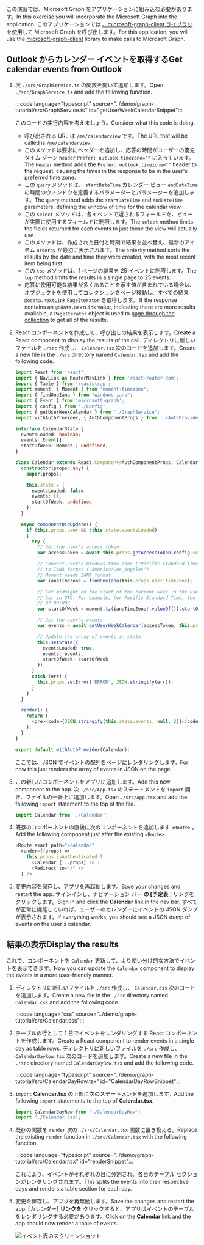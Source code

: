 <!-- markdownlint-disable MD002 MD041 -->

<span data-ttu-id="1547e-101">この演習では、Microsoft Graph をアプリケーションに組み込む必要があります。</span><span class="sxs-lookup"><span data-stu-id="1547e-101">In this exercise you will incorporate the Microsoft Graph into the application.</span></span> <span data-ttu-id="1547e-102">このアプリケーションでは [、microsoft-graph-client ライブラリ](https://github.com/microsoftgraph/msgraph-sdk-javascript) を使用して Microsoft Graph を呼び出します。</span><span class="sxs-lookup"><span data-stu-id="1547e-102">For this application, you will use the [microsoft-graph-client](https://github.com/microsoftgraph/msgraph-sdk-javascript) library to make calls to Microsoft Graph.</span></span>

## <a name="get-calendar-events-from-outlook"></a><span data-ttu-id="1547e-103">Outlook からカレンダー イベントを取得する</span><span class="sxs-lookup"><span data-stu-id="1547e-103">Get calendar events from Outlook</span></span>

1. <span data-ttu-id="1547e-104">次 `./src/GraphService.ts` の関数を開いて追加します。</span><span class="sxs-lookup"><span data-stu-id="1547e-104">Open `./src/GraphService.ts` and add the following function.</span></span>

    :::code language="typescript" source="../demo/graph-tutorial/src/GraphService.ts" id="getUserWeekCalendarSnippet":::

    <span data-ttu-id="1547e-105">このコードの実行内容を考えましょう。</span><span class="sxs-lookup"><span data-stu-id="1547e-105">Consider what this code is doing.</span></span>

    - <span data-ttu-id="1547e-106">呼び出される URL は `/me/calendarview` です。</span><span class="sxs-lookup"><span data-stu-id="1547e-106">The URL that will be called is `/me/calendarview`.</span></span>
    - <span data-ttu-id="1547e-107">このメソッドは要求にヘッダーを追加し、応答の時間がユーザーの優先タイム ゾーン `header` `Prefer: outlook.timezone=""` に入っています。</span><span class="sxs-lookup"><span data-stu-id="1547e-107">The `header` method adds the `Prefer: outlook.timezone=""` header to the request, causing the times in the response to be in the user's preferred time zone.</span></span>
    - <span data-ttu-id="1547e-108">この `query` メソッドは、 `startDateTime` カレンダー ビュー `endDateTime` の時間のウィンドウを定義するパラメーターとパラメーターを追加します。</span><span class="sxs-lookup"><span data-stu-id="1547e-108">The `query` method adds the `startDateTime` and `endDateTime` parameters, defining the window of time for the calendar view.</span></span>
    - <span data-ttu-id="1547e-109">この `select` メソッドは、各イベントで返されるフィールドを、ビューが実際に使用するフィールドに制限します。</span><span class="sxs-lookup"><span data-stu-id="1547e-109">The `select` method limits the fields returned for each events to just those the view will actually use.</span></span>
    - <span data-ttu-id="1547e-110">このメソッドは、作成された日付と時刻で結果を並べ替え、最新のアイテム `orderby` が最初に表示されます。</span><span class="sxs-lookup"><span data-stu-id="1547e-110">The `orderby` method sorts the results by the date and time they were created, with the most recent item being first.</span></span>
    - <span data-ttu-id="1547e-111">この `top` メソッドは、1 ページの結果を 25 イベントに制限します。</span><span class="sxs-lookup"><span data-stu-id="1547e-111">The `top` method limits the results in a single page to 25 events.</span></span>
    - <span data-ttu-id="1547e-112">応答に使用可能な結果が多くあることを示す値が含まれている場合は、オブジェクトを使用してコレクションをページ移動し、すべての結果 `@odata.nextLink` `PageIterator` を取得します。 [](https://docs.microsoft.com/graph/sdks/paging?tabs=typeScript)</span><span class="sxs-lookup"><span data-stu-id="1547e-112">If the response contains an `@odata.nextLink` value, indicating there are more results available, a `PageIterator` object is used to [page through the collection](https://docs.microsoft.com/graph/sdks/paging?tabs=typeScript) to get all of the results.</span></span>

1. <span data-ttu-id="1547e-113">React コンポーネントを作成して、呼び出しの結果を表示します。</span><span class="sxs-lookup"><span data-stu-id="1547e-113">Create a React component to display the results of the call.</span></span> <span data-ttu-id="1547e-114">ディレクトリに新しいファイルを `./src` 作成し、 `Calendar.tsx` 次のコードを追加します。</span><span class="sxs-lookup"><span data-stu-id="1547e-114">Create a new file in the `./src` directory named `Calendar.tsx` and add the following code.</span></span>

    ```typescript
    import React from 'react';
    import { NavLink as RouterNavLink } from 'react-router-dom';
    import { Table } from 'reactstrap';
    import moment, { Moment } from 'moment-timezone';
    import { findOneIana } from "windows-iana";
    import { Event } from 'microsoft-graph';
    import { config } from './Config';
    import { getUserWeekCalendar } from './GraphService';
    import withAuthProvider, { AuthComponentProps } from './AuthProvider';

    interface CalendarState {
      eventsLoaded: boolean;
      events: Event[];
      startOfWeek: Moment | undefined;
    }

    class Calendar extends React.Component<AuthComponentProps, CalendarState> {
      constructor(props: any) {
        super(props);

        this.state = {
          eventsLoaded: false,
          events: [],
          startOfWeek: undefined
        };
      }

      async componentDidUpdate() {
        if (this.props.user && !this.state.eventsLoaded)
        {
          try {
            // Get the user's access token
            var accessToken = await this.props.getAccessToken(config.scopes);

            // Convert user's Windows time zone ("Pacific Standard Time")
            // to IANA format ("America/Los_Angeles")
            // Moment needs IANA format
            var ianaTimeZone = findOneIana(this.props.user.timeZone);

            // Get midnight on the start of the current week in the user's timezone,
            // but in UTC. For example, for Pacific Standard Time, the time value would be
            // 07:00:00Z
            var startOfWeek = moment.tz(ianaTimeZone!.valueOf()).startOf('week').utc();

            // Get the user's events
            var events = await getUserWeekCalendar(accessToken, this.props.user.timeZone, startOfWeek);

            // Update the array of events in state
            this.setState({
              eventsLoaded: true,
              events: events,
              startOfWeek: startOfWeek
            });
          }
          catch (err) {
            this.props.setError('ERROR', JSON.stringify(err));
          }
        }
      }

      render() {
        return (
          <pre><code>{JSON.stringify(this.state.events, null, 2)}</code></pre>
        );
      }
    }

    export default withAuthProvider(Calendar);
    ```

    <span data-ttu-id="1547e-115">ここでは、JSON でイベントの配列をページにレンダリングします。</span><span class="sxs-lookup"><span data-stu-id="1547e-115">For now this just renders the array of events in JSON on the page.</span></span>

1. <span data-ttu-id="1547e-116">この新しいコンポーネントをアプリに追加します。</span><span class="sxs-lookup"><span data-stu-id="1547e-116">Add this new component to the app.</span></span> <span data-ttu-id="1547e-117">次 `./src/App.tsx` のステートメントを `import` 開き、ファイルの一番上に追加します。</span><span class="sxs-lookup"><span data-stu-id="1547e-117">Open `./src/App.tsx` and add the following `import` statement to the top of the file.</span></span>

    ```typescript
    import Calendar from './Calendar';
    ```

1. <span data-ttu-id="1547e-118">既存のコンポーネントの直後に次のコンポーネントを追加します `<Route>` 。</span><span class="sxs-lookup"><span data-stu-id="1547e-118">Add the following component just after the existing `<Route>`.</span></span>

    ```typescript
    <Route exact path="/calendar"
      render={(props) =>
        this.props.isAuthenticated ?
          <Calendar {...props} /> :
          <Redirect to="/" />
      } />
    ```

1. <span data-ttu-id="1547e-119">変更内容を保存し、アプリを再起動します。</span><span class="sxs-lookup"><span data-stu-id="1547e-119">Save your changes and restart the app.</span></span> <span data-ttu-id="1547e-120">サインインし、ナビゲーション バー **の [予定表** ] リンクをクリックします。</span><span class="sxs-lookup"><span data-stu-id="1547e-120">Sign in and click the **Calendar** link in the nav bar.</span></span> <span data-ttu-id="1547e-121">すべてが正常に機能していれば、ユーザーのカレンダーにイベントの JSON ダンプが表示されます。</span><span class="sxs-lookup"><span data-stu-id="1547e-121">If everything works, you should see a JSON dump of events on the user's calendar.</span></span>

## <a name="display-the-results"></a><span data-ttu-id="1547e-122">結果の表示</span><span class="sxs-lookup"><span data-stu-id="1547e-122">Display the results</span></span>

<span data-ttu-id="1547e-123">これで、コンポーネントを `Calendar` 更新して、より使い分け的な方法でイベントを表示できます。</span><span class="sxs-lookup"><span data-stu-id="1547e-123">Now you can update the `Calendar` component to display the events in a more user-friendly manner.</span></span>

1. <span data-ttu-id="1547e-124">ディレクトリに新しいファイルを `./src` 作成し、 `Calendar.css` 次のコードを追加します。</span><span class="sxs-lookup"><span data-stu-id="1547e-124">Create a new file in the `./src` directory named `Calendar.css` and add the following code.</span></span>

    :::code language="css" source="../demo/graph-tutorial/src/Calendar.css":::

1. <span data-ttu-id="1547e-125">テーブルの行として 1 日でイベントをレンダリングする React コンポーネントを作成します。</span><span class="sxs-lookup"><span data-stu-id="1547e-125">Create a React component to render events in a single day as table rows.</span></span> <span data-ttu-id="1547e-126">ディレクトリに新しいファイルを `./src` 作成し、 `CalendarDayRow.tsx` 次のコードを追加します。</span><span class="sxs-lookup"><span data-stu-id="1547e-126">Create a new file in the `./src` directory named `CalendarDayRow.tsx` and add the following code.</span></span>

    :::code language="typescript" source="../demo/graph-tutorial/src/CalendarDayRow.tsx" id="CalendarDayRowSnippet":::

1. <span data-ttu-id="1547e-127">`import` **Calendar.tsx** の上部に次のステートメントを追加します。</span><span class="sxs-lookup"><span data-stu-id="1547e-127">Add the following `import` statements to the top of **Calendar.tsx**.</span></span>

    ```typescript
    import CalendarDayRow from './CalendarDayRow';
    import './Calendar.css';
    ```

1. <span data-ttu-id="1547e-128">既存の関数を `render` 次の `./src/Calendar.tsx` 関数に置き換える。</span><span class="sxs-lookup"><span data-stu-id="1547e-128">Replace the existing `render` function in `./src/Calendar.tsx` with the following function.</span></span>

    :::code language="typescript" source="../demo/graph-tutorial/src/Calendar.tsx" id="renderSnippet":::

    <span data-ttu-id="1547e-129">これにより、イベントがそれぞれの日に分割され、各日のテーブル セクションがレンダリングされます。</span><span class="sxs-lookup"><span data-stu-id="1547e-129">This splits the events into their respective days and renders a table section for each day.</span></span>

1. <span data-ttu-id="1547e-130">変更を保存し、アプリを再起動します。</span><span class="sxs-lookup"><span data-stu-id="1547e-130">Save the changes and restart the app.</span></span> <span data-ttu-id="1547e-131">[カレンダー] **リンクを** クリックすると、アプリはイベントのテーブルをレンダリングする必要があります。</span><span class="sxs-lookup"><span data-stu-id="1547e-131">Click on the **Calendar** link and the app should now render a table of events.</span></span>

    ![イベント表のスクリーンショット](./images/add-msgraph-01.png)
